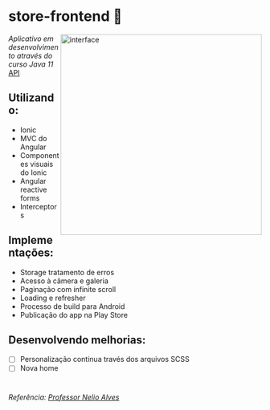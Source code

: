 # store-frontend :convenience_store:

<img src="https://github.com/carvalhoandre/store-frontend/blob/main/imgReadme/img.png" min-width="400px" max-width="400px" width="400px" align="right" alt="interface">

_Aplicativo em desenvolvimento através do curso Java 11_
[API](https://github.com/carvalhoandre/store-backend)

## Utilizando: 
- Ionic 
- MVC do Angular
- Componentes visuais do Ionic 
- Angular reactive forms 
- Interceptors

## Implementações:
- Storage tratamento de erros  
- Acesso à câmera e galeria 
- Paginação com infinite scroll 
- Loading e refresher 
- Processo de build para Android 
- Publicação do app na Play Store

## Desenvolvendo melhorias:
- [ ] Personalização continua través dos arquivos SCSS
- [ ] Nova home

#
_Referência: [Professor Nelio Alves](https://www.udemy.com/user/nelio-alves/)_
